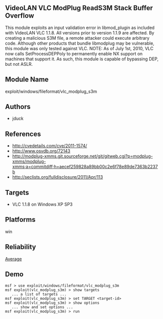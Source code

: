 ## VideoLAN VLC ModPlug ReadS3M Stack Buffer Overflow

This module exploits an input validation error in 
libmod_plugin as included with VideoLAN VLC 1.1.8. All 
versions prior to version 1.1.9 are affected. By creating a 
malicious S3M file, a remote attacker could execute 
arbitrary code. Although other products that bundle 
libmodplug may be vulnerable, this module was only tested 
against VLC. NOTE: As of July 1st, 2010, VLC now calls 
SetProcessDEPPoly to permanently enable NX support on 
machines that support it. As such, this module is capable of 
bypassing DEP, but not ASLR.


## Module Name
exploit/windows/fileformat/vlc_modplug_s3m

## Authors
* jduck


## References
* http://cvedetails.com/cve/2011-1574/
* http://www.osvdb.org/72143
* http://modplug-xmms.git.sourceforge.net/git/gitweb.cgi?p=modplug-xmms/modplug-xmms;a=commitdiff;h=aecef259828a89bb00c2e6f78e89de7363b2237b
* http://seclists.org/fulldisclosure/2011/Apr/113



## Targets
* VLC 1.1.8 on Windows XP SP3


## Platforms
win

## Reliability
[Average](https://github.com/rapid7/metasploit-framework/wiki/Exploit-Ranking)

## Demo

```
msf > use exploit/windows/fileformat/vlc_modplug_s3m
msf exploit(vlc_modplug_s3m) > show targets
   ... a list of targets ...
msf exploit(vlc_modplug_s3m) > set TARGET <target-id>
msf exploit(vlc_modplug_s3m) > show options
   ... show and set options ...
msf exploit(vlc_modplug_s3m) > run
```
    
    